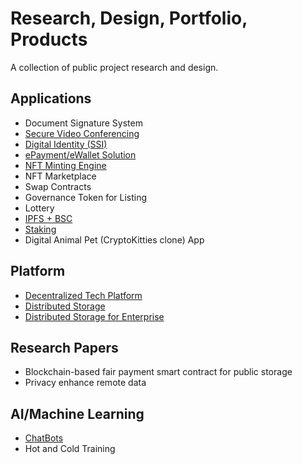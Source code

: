 # Research, Design, Portfolio, Products
A collection of public project research and design.

## Applications
- Document Signature System
- [Secure Video Conferencing](https://cubi-talk.herokuapp.com/)
- [Digital Identity (SSI)](https://github.com/proofsys-tech/proofid-resource)
- [ePayment/eWallet Solution](#)
- [NFT Minting Engine](https://github.com/proofsys-tech/nft-minter-contracts)
- NFT Marketplace
- Swap Contracts
- Governance Token for Listing
- Lottery
- [IPFS + BSC](https://github.com/proofsys-tech/pfs-bsc-web)
- [Staking](https://github.com/proofsys-tech/stake-reward-contracts)
- Digital Animal Pet (CryptoKitties clone) App


## Platform
- [Decentralized Tech Platform](https://github.com/halostac-platform)
- [Distributed Storage](https://github.com/halostac-platform/halofs)
- [Distributed Storage for Enterprise](https://github.com/IBM/IPFSfB)

## Research Papers
- Blockchain-based fair payment smart contract for public storage
- Privacy enhance remote data

## AI/Machine Learning
- [ChatBots](https://www.botmill.io/)
- Hot and Cold Training
